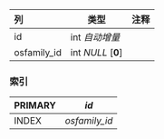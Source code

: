 | 列          | 类型               | 注释 |
| :---------- | ------------------ | ---- |
| id          | int *自动增量*     |      |
| osfamily_id | int *NULL* [**0**] |      |

### 索引

| PRIMARY | *id*          |
| :------ | ------------- |
| INDEX   | *osfamily_id* |